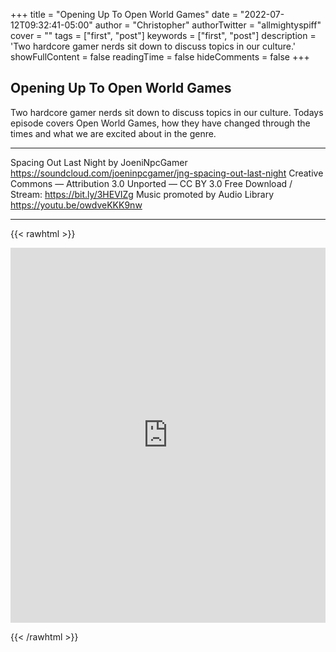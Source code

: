 +++
title = "Opening Up To Open World Games"
date = "2022-07-12T09:32:41-05:00"
author = "Christopher"
authorTwitter = "allmightyspiff"
cover = ""
tags = ["first", "post"]
keywords = ["first", "post"]
description = 'Two hardcore gamer nerds sit down to discuss topics in our culture.'
showFullContent = false
readingTime = false
hideComments = false
+++

## Opening Up To Open World Games

Two hardcore gamer nerds sit down to discuss topics in our culture. Todays episode covers Open World Games, how they have changed through the times and what we are excited about in the genre. 

-----------------

Spacing Out Last Night by JoeniNpcGamer https://soundcloud.com/joeninpcgamer/jng-spacing-out-last-night
Creative Commons — Attribution 3.0 Unported — CC BY 3.0 
Free Download / Stream: https://bit.ly/3HEVIZg
Music promoted by Audio Library https://youtu.be/owdveKKK9nw

-----------------


{{< rawhtml >}}
<iframe width="100%" height="600px" src="https://www.youtube.com/embed/Y6BLflsTtpY" title="YouTube video player" frameborder="0" allow="accelerometer; autoplay; clipboard-write; encrypted-media; gyroscope; picture-in-picture" allowfullscreen></iframe>

{{< /rawhtml >}}
